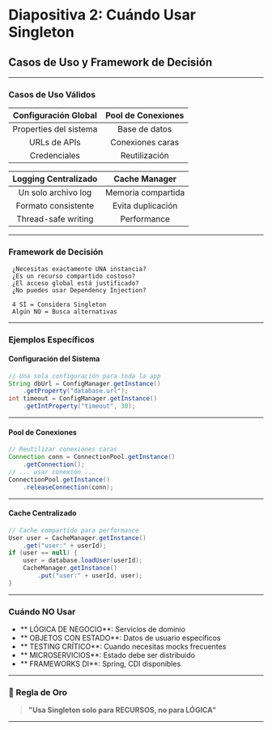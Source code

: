# Diapositiva 2: Cuándo Usar Singleton

##  Casos de Uso y Framework de Decisión

---

###  Casos de Uso Válidos

| **Configuración Global** | **Pool de Conexiones** |
|:------------------------:|:----------------------:|
| Properties del sistema | Base de datos |
| URLs de APIs | Conexiones caras |
| Credenciales | Reutilización |

| **Logging Centralizado** | **Cache Manager** |
|:------------------------:|:-----------------:|
| Un solo archivo log | Memoria compartida |
| Formato consistente | Evita duplicación |
| Thread-safe writing | Performance |

---

###  Framework de Decisión

```
 ¿Necesitas exactamente UNA instancia?
 ¿Es un recurso compartido costoso?
 ¿El acceso global está justificado?
 ¿No puedes usar Dependency Injection?

 4 SÍ = Considera Singleton
 Algún NO = Busca alternativas
```

---

###  Ejemplos Específicos

####  Configuración del Sistema
```java
// Una sola configuración para toda la app
String dbUrl = ConfigManager.getInstance()
    .getProperty("database.url");
int timeout = ConfigManager.getInstance()
    .getIntProperty("timeout", 30);
```

---

####  Pool de Conexiones
```java
// Reutilizar conexiones caras
Connection conn = ConnectionPool.getInstance()
    .getConnection();
// ... usar conexión ...
ConnectionPool.getInstance()
    .releaseConnection(conn);
```

---

####  Cache Centralizado
```java
// Cache compartido para performance
User user = CacheManager.getInstance()
    .get("user:" + userId);
if (user == null) {
    user = database.loadUser(userId);
    CacheManager.getInstance()
        .put("user:" + userId, user);
}
```

---

###  Cuándo NO Usar

- ** LÓGICA DE NEGOCIO**: Servicios de dominio
- ** OBJETOS CON ESTADO**: Datos de usuario específicos  
- ** TESTING CRÍTICO**: Cuando necesitas mocks frecuentes
- ** MICROSERVICIOS**: Estado debe ser distribuido
- ** FRAMEWORKS DI**: Spring, CDI disponibles

---

### 🎯 Regla de Oro

> **"Usa Singleton solo para RECURSOS, no para LÓGICA"**

---
